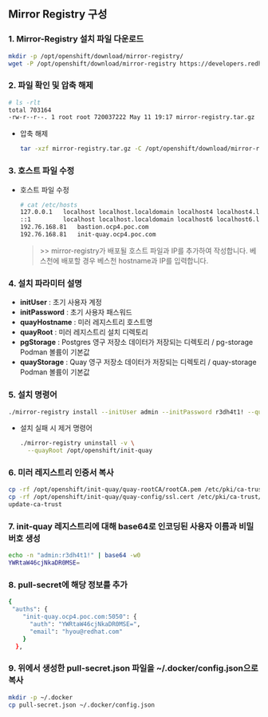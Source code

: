 ## Mirror Registry 구성

### 1. Mirror-Registry 설치 파일 다운로드

```bash
mkdir -p /opt/openshift/download/mirror-registry/ 
wget -P /opt/openshift/download/mirror-registry https://developers.redhat.com/content-gateway/rest/mirror/pub/openshift-v4/clients/mirror-registry/latest/mirror-registry.tar.gz
```



### 2. 파일 확인 및 압축 해제

```bash
# ls -rlt
total 703164
-rw-r--r--. 1 root root 720037222 May 11 19:17 mirror-registry.tar.gz
```

- 압축 해제

  ```bash
  tar -xzf mirror-registry.tar.gz -C /opt/openshift/download/mirror-registry/ 
  ```

### 3. 호스트 파일 수정

- 호스트 파일 수정

  ```bash
  # cat /etc/hosts
  127.0.0.1   localhost localhost.localdomain localhost4 localhost4.localdomain4
  ::1         localhost localhost.localdomain localhost6 localhost6.localdomain6
  192.76.168.81   bastion.ocp4.poc.com
  192.76.168.81   init-quay.ocp4.poc.com
  ```

  > \>> mirror-registry가 배포될 호스트 파일과 IP를 추가하여 작성합니다. 베스천에 배포할 경우 베스천 hostname과 IP를 입력합니다.

### 4. 설치 파라미터 설명

- **initUser** : 초기 사용자 계정
- **initPassword** : 초기 사용자 패스워드
- **quayHostname** :  미러 레지스트리 호스트명
- **quayRoot** : 미러 레지스트리 설치 디렉토리
- **pgStorage** : Postgres 영구 저장소 데이터가 저장되는 디렉토리 / pg-storage Podman 볼륨이 기본값
- **quayStorage** : Quay 영구 저장소 데이터가 저장되는 디렉토리 / quay-storage Podman 볼륨이 기본값

### 5. 설치 명령어

```bash
./mirror-registry install --initUser admin --initPassword r3dh4t1! --quayHostname init-quay.ocp4.poc.com:5050 --quayRoot /opt/openshift/init-quay --pgStorage /opt/openshift/init-quay/pg-storage --quayStorage /opt/openshift/init-quay/quay-storage -v
```

- 설치 실패 시 제거 명령어

  ```bash
  ./mirror-registry uninstall -v \
    --quayRoot /opt/openshift/init-quay
  ```

### 6. 미러 레지스트리 인증서 복사

```bash
cp -rf /opt/openshift/init-quay/quay-rootCA/rootCA.pem /etc/pki/ca-trust/source/anchors/
cp -rf /opt/openshift/init-quay/quay-config/ssl.cert /etc/pki/ca-trust/source/anchors/
update-ca-trust
```

### 7. init-quay 레지스트리에 대해 base64로 인코딩된 사용자 이름과 비밀버호 생성

```bash
echo -n "admin:r3dh4t1!" | base64 -w0
YWRtaW46cjNkaDR0MSE=
```

### 8. pull-secret에 해당 정보를 추가

```bash
{
 "auths": {
    "init-quay.ocp4.poc.com:5050": {
      "auth": "YWRtaW46cjNkaDR0MSE=",
      "email": "hyou@redhat.com"
    }
  },
```

### 9. 위에서 생성한 pull-secret.json 파일을 **~/.docker/config.json으로 복사**

```bash
mkdir -p ~/.docker
cp pull-secret.json ~/.docker/config.json
```
